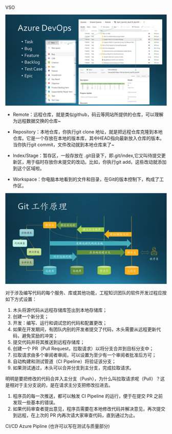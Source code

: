 
VSO

<img src="Images/Slide20.JPG"/>

- Remote：远程仓库，就是类似github，码云等网站所提供的仓库，可以理解为远程数据交换的仓库~

- Repository：本地仓库，你执行git clone 地址，就是把远程仓库克隆到本地仓库。它是一个存放在本地的版本库，其中HEAD指向最新放入仓库的版本。当你执行git commit，文件改动就到本地仓库来了~

- Index/Stage：暂存区，一般存放在 .git目录下，即.git/index,它又叫待提交更新区，用于临时存放你未提交的改动。比如，你执行git add，这些改动就添加到这个区域啦。

- Workspace：你电脑本地看到的文件和目录，在Git的版本控制下，构成了工作区。

<img src="Images/Slide22.JPG"/>



对于涉及编写代码的每个服务、库或其他功能，工程知识团队的软件开发过程应按如下方式设置：



1. 木头将源代码从远程存储库签出到本地存储库；
2. 创建一个新分支；
3. 开发：编写、运行和调试您的代码和配置更改；
4. 如果在开发期间，有团队内别的开发者提交了代码，木头需要从远程更新代码，避免奖励的冲突；
5. 提交代码并将其推送到远程存储库；
6. 创建一个 PR（Pull Request，拉取请求）以将分支合并到目标分支中；
7. 拉取请求由多个审阅者审阅，可以设置为至少有一个审阅者批准后方可；
8. 自动构建和测试管道（CI Pipeline）将验证该分支；
9. 如果测试通过，木头可以合并分支到主分支，完成拉取请求。

明明是要把修改的代码合并入主分支（Push），为什么叫拉取请求呢（Pull）？这是相对于主分支说的，是在请求主分支把修改拉进去。


1. 程序员的每一次推送，都可以触发 CI Pipeline 的运行，便于在提交 PR 之前发现一些基本的错误。
2. 如果代码审查者提出意见，程序员需要在本地修改代码并解决意见，再次提交到远程，在上次的 PR 内再次请大家审查代码，直到通过为止。


CI/CD Azure Pipline
(也许可以写在测试与质量部分)